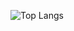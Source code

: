 


![Top Langs](https://github-readme-stats.vercel.app/api/top-langs/?username=VarshaArunn&hide_progress=true)
